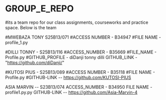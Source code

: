 # GROUP_E_REPO
#its a team repo for our class assignments, courseworks and practice space. Below is the team

#MWEBAZA TONY S25B13/071
#ACCESS NUMBER - B34947
#FILE NAME - profile_1.py

#DILLI TONNY - S25B13/116
#ACCESS_NUMBER - B35669
#FILE_NAME - Profile.py
#GITHUB_PROFILE - diDanji tonny dilli
GITHUB_LINK - "https://github.com/diDanji/"

#KUTOSI PIUS - S25B13/089
#ACCESS NUMBER - B35118
#FILE NAME - Profile.py
#GITHUB-LINK  -- https://github.com/KUTOSI-PIUS

ASIA MARVIN -- S23B13/074
ACCESS_NUMBER - B34950
FILE NAME - profile1.py.py
GITHUB-LINK  -- https://github.com/Asia-Marvin-4

 



